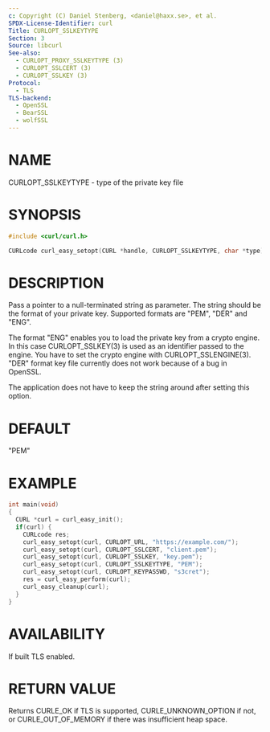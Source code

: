 ```yaml
---
c: Copyright (C) Daniel Stenberg, <daniel@haxx.se>, et al.
SPDX-License-Identifier: curl
Title: CURLOPT_SSLKEYTYPE
Section: 3
Source: libcurl
See-also:
  - CURLOPT_PROXY_SSLKEYTYPE (3)
  - CURLOPT_SSLCERT (3)
  - CURLOPT_SSLKEY (3)
Protocol:
  - TLS
TLS-backend:
  - OpenSSL
  - BearSSL
  - wolfSSL
---
```


# NAME

CURLOPT_SSLKEYTYPE - type of the private key file

# SYNOPSIS

~~~c
#include <curl/curl.h>

CURLcode curl_easy_setopt(CURL *handle, CURLOPT_SSLKEYTYPE, char *type);
~~~

# DESCRIPTION

Pass a pointer to a null-terminated string as parameter. The string should be
the format of your private key. Supported formats are "PEM", "DER" and "ENG".

The format "ENG" enables you to load the private key from a crypto engine. In
this case CURLOPT_SSLKEY(3) is used as an identifier passed to the engine. You
have to set the crypto engine with CURLOPT_SSLENGINE(3). "DER" format key file
currently does not work because of a bug in OpenSSL.

The application does not have to keep the string around after setting this
option.

# DEFAULT

"PEM"

# EXAMPLE

~~~c
int main(void)
{
  CURL *curl = curl_easy_init();
  if(curl) {
    CURLcode res;
    curl_easy_setopt(curl, CURLOPT_URL, "https://example.com/");
    curl_easy_setopt(curl, CURLOPT_SSLCERT, "client.pem");
    curl_easy_setopt(curl, CURLOPT_SSLKEY, "key.pem");
    curl_easy_setopt(curl, CURLOPT_SSLKEYTYPE, "PEM");
    curl_easy_setopt(curl, CURLOPT_KEYPASSWD, "s3cret");
    res = curl_easy_perform(curl);
    curl_easy_cleanup(curl);
  }
}
~~~

# AVAILABILITY

If built TLS enabled.

# RETURN VALUE

Returns CURLE_OK if TLS is supported, CURLE_UNKNOWN_OPTION if not, or
CURLE_OUT_OF_MEMORY if there was insufficient heap space.
